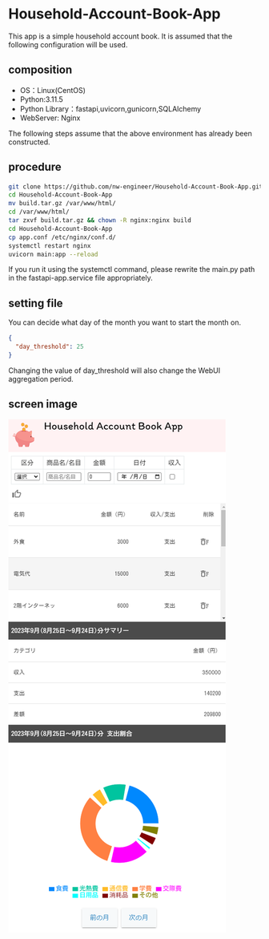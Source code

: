 # Household-Account-Book-App

This app is a simple household account book.
It is assumed that the following configuration will be used.

## composition
- OS：Linux(CentOS)
- Python:3.11.5
- Python Library：fastapi,uvicorn,gunicorn,SQLAlchemy
- WebServer: Nginx

The following steps assume that the above environment has already been constructed.

## procedure
```bash
git clone https://github.com/nw-engineer/Household-Account-Book-App.git
cd Household-Account-Book-App
mv build.tar.gz /var/www/html/
cd /var/www/html/
tar zxvf build.tar.gz && chown -R nginx:nginx build
cd Household-Account-Book-App
cp app.conf /etc/nginx/conf.d/
systemctl restart nginx
uvicorn main:app --reload
```
If you run it using the systemctl command, please rewrite the main.py path in the fastapi-app.service file appropriately.

## setting file
You can decide what day of the month you want to start the month on.
```json
{
  "day_threshold": 25
}
```
Changing the value of day_threshold will also change the WebUI aggregation period.

## screen image
![画像](/webui.png)
